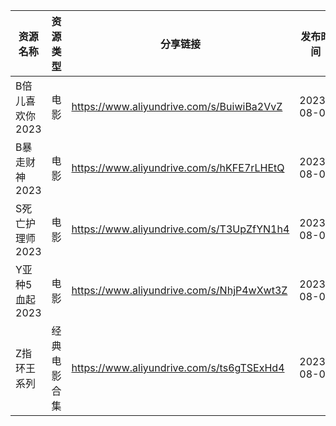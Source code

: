 | 资源名称       | 资源类型   | 分享链接                                      | 发布时间       |
| ---------- | ------ | ----------------------------------------- | ---------- |
| B倍儿喜欢你2023 | 电影     | https://www.aliyundrive.com/s/BuiwiBa2VvZ | 2023-08-07 |
| B暴走财神2023  | 电影     | https://www.aliyundrive.com/s/hKFE7rLHEtQ | 2023-08-07 |
| S死亡护理师2023 | 电影     | https://www.aliyundrive.com/s/T3UpZfYN1h4 | 2023-08-07 |
| Y亚种5血起2023 | 电影     | https://www.aliyundrive.com/s/NhjP4wXwt3Z | 2023-08-07 |
| Z指环王系列     | 经典电影合集 | https://www.aliyundrive.com/s/ts6gTSExHd4 | 2023-08-07 |
